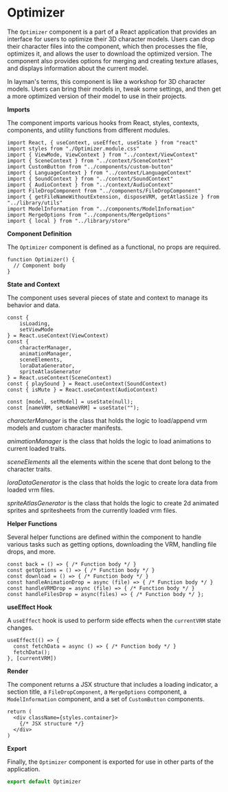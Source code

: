 # Optimizer

The `Optimizer` component is a part of a React application that provides an interface for users to optimize their 3D character models. Users can drop their character files into the component, which then processes the file, optimizes it, and allows the user to download the optimized version. The component also provides options for merging and creating texture atlases, and displays information about the current model.

In layman's terms, this component is like a workshop for 3D character models. Users can bring their models in, tweak some settings, and then get a more optimized version of their model to use in their projects.

**Imports**

The component imports various hooks from React, styles, contexts, components, and utility functions from different modules.

```jsx!
import React, { useContext, useEffect, useState } from "react"
import styles from "./Optimizer.module.css"
import { ViewMode, ViewContext } from "../context/ViewContext"
import { SceneContext } from "../context/SceneContext"
import CustomButton from "../components/custom-button"
import { LanguageContext } from "../context/LanguageContext"
import { SoundContext } from "../context/SoundContext"
import { AudioContext } from "../context/AudioContext"
import FileDropComponent from "../components/FileDropComponent"
import { getFileNameWithoutExtension, disposeVRM, getAtlasSize } from "../library/utils"
import ModelInformation from "../components/ModelInformation"
import MergeOptions from "../components/MergeOptions"
import { local } from "../library/store"
```

**Component Definition**

The `Optimizer` component is defined as a functional, no props are required.

```jsx!
function Optimizer() {
  // Component body
}
```

**State and Context**

The component uses several pieces of state and context to manage its behavior and data.

```jsx!
const { 
    isLoading, 
    setViewMode 
} = React.useContext(ViewContext)
const {
    characterManager,
    animationManager,
    sceneElements,
    loraDataGenerator,
    spriteAtlasGenerator
} = React.useContext(SceneContext)
const { playSound } = React.useContext(SoundContext)
const { isMute } = React.useContext(AudioContext)

const [model, setModel] = useState(null);
const [nameVRM, setNameVRM] = useState("");
```
*characterManager* is the class that holds the logic to load/append vrm models and custom character manifests.

*animationManager* is the class that holds the logic to load animations to current loaded traits.

*sceneElements* all the elements within the scene that dont belong to the character traits.

*loraDataGenerator* is the class that holds the logic to create lora data from loaded vrm files.

*spriteAtlasGenerator* is the class that holds the logic to create 2d animated sprites and spritesheets from the currently loaded vrm files.




**Helper Functions**

Several helper functions are defined within the component to handle various tasks such as getting options, downloading the VRM, handling file drops, and more.

```jsx!
const back = () => { /* Function body */ }
const getOptions = () => { /* Function body */ }
const download = () => { /* Function body */ }
const handleAnimationDrop = async (file) => { /* Function body */ }
const handleVRMDrop = async (file) => { /* Function body */ }
const handleFilesDrop = async(files) => { /* Function body */ };
```

**useEffect Hook**

A `useEffect` hook is used to perform side effects when the `currentVRM` state changes.

```jsx!
useEffect(() => {
  const fetchData = async () => { /* Function body */ }
  fetchData();
}, [currentVRM])
```

**Render**

The component returns a JSX structure that includes a loading indicator, a section title, a `FileDropComponent`, a `MergeOptions` component, a `ModelInformation` component, and a set of `CustomButton` components.


```jsx!
return (
  <div className={styles.container}>
    {/* JSX structure */}
  </div>
)
```

**Export**

Finally, the `Optimizer` component is exported for use in other parts of the application.

```jsx
export default Optimizer
```
